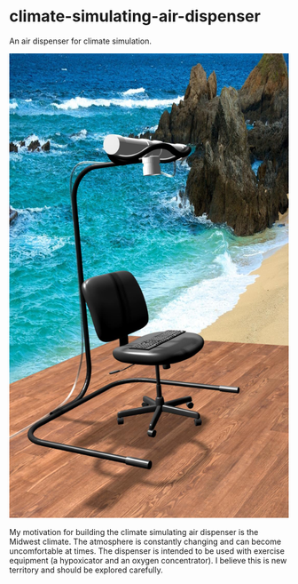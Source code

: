 # climate-simulating-air-dispenser
An air dispenser for climate simulation.

![](./dispenser_concept.jpg)

My motivation for building the climate simulating air dispenser is the Midwest climate. The atmosphere is constantly changing and can become uncomfortable at times. The dispenser is intended to be used with exercise equipment (a hypoxicator and an oxygen concentrator). I believe this is new territory and should be explored carefully.
